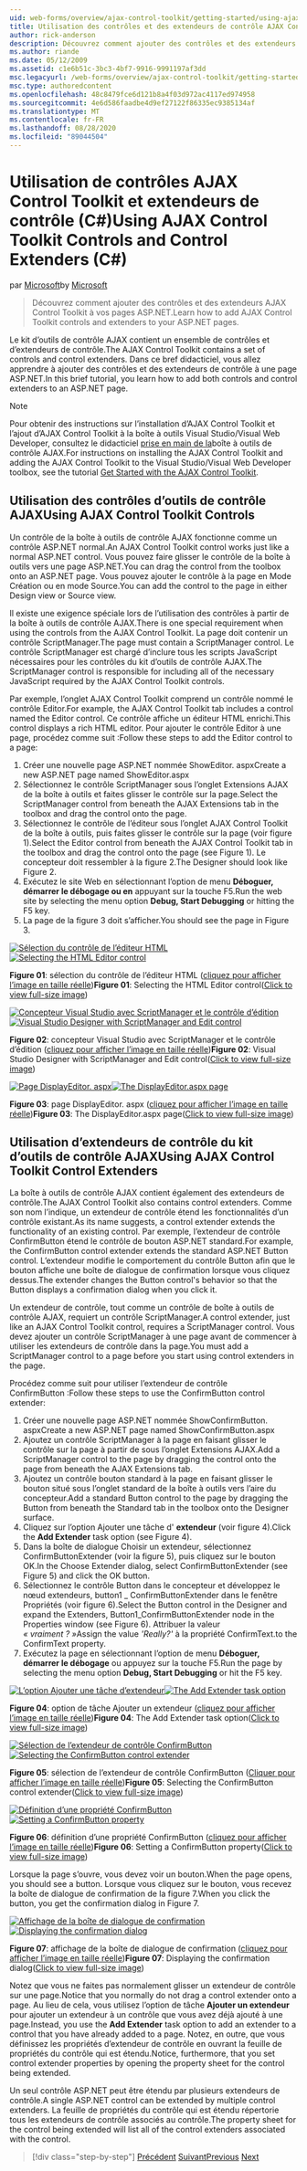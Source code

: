 ```yaml
---
uid: web-forms/overview/ajax-control-toolkit/getting-started/using-ajax-control-toolkit-controls-and-control-extenders-cs
title: Utilisation des contrôles et des extendeurs de contrôle AJAX Control Toolkit (C#) | Microsoft Docs
author: rick-anderson
description: Découvrez comment ajouter des contrôles et des extendeurs AJAX Control Toolkit à vos pages ASP.NET.
ms.author: riande
ms.date: 05/12/2009
ms.assetid: c1e6b51c-3bc3-4bf7-9916-9991197af3dd
msc.legacyurl: /web-forms/overview/ajax-control-toolkit/getting-started/using-ajax-control-toolkit-controls-and-control-extenders-cs
msc.type: authoredcontent
ms.openlocfilehash: 48c8479fce6d121b8a4f03d972ac4117ed974958
ms.sourcegitcommit: 4e6d586faadbe4d9ef27122f86335ec9385134af
ms.translationtype: MT
ms.contentlocale: fr-FR
ms.lasthandoff: 08/28/2020
ms.locfileid: "89044504"
---
```

# <a name="using-ajax-control-toolkit-controls-and-control-extenders-c"></a><span data-ttu-id="690b3-103">Utilisation de contrôles AJAX Control Toolkit et extendeurs de contrôle (C#)</span><span class="sxs-lookup"><span data-stu-id="690b3-103">Using AJAX Control Toolkit Controls and Control Extenders (C#)</span></span>

<span data-ttu-id="690b3-104">par [Microsoft](https://github.com/microsoft)</span><span class="sxs-lookup"><span data-stu-id="690b3-104">by [Microsoft](https://github.com/microsoft)</span></span>

> <span data-ttu-id="690b3-105">Découvrez comment ajouter des contrôles et des extendeurs AJAX Control Toolkit à vos pages ASP.NET.</span><span class="sxs-lookup"><span data-stu-id="690b3-105">Learn how to add AJAX Control Toolkit controls and extenders to your ASP.NET pages.</span></span>

<span data-ttu-id="690b3-106">Le kit d’outils de contrôle AJAX contient un ensemble de contrôles et d’extendeurs de contrôle.</span><span class="sxs-lookup"><span data-stu-id="690b3-106">The AJAX Control Toolkit contains a set of controls and control extenders.</span></span> <span data-ttu-id="690b3-107">Dans ce bref didacticiel, vous allez apprendre à ajouter des contrôles et des extendeurs de contrôle à une page ASP.NET.</span><span class="sxs-lookup"><span data-stu-id="690b3-107">In this brief tutorial, you learn how to add both controls and control extenders to an ASP.NET page.</span></span>

> [!NOTE] 
> 
> <span data-ttu-id="690b3-108">Pour obtenir des instructions sur l’installation d’AJAX Control Toolkit et l’ajout d’AJAX Control Toolkit à la boîte à outils Visual Studio/Visual Web Developer, consultez le didacticiel [prise en main de la](get-started-with-the-ajax-control-toolkit-cs.md)boîte à outils de contrôle AJAX.</span><span class="sxs-lookup"><span data-stu-id="690b3-108">For instructions on installing the AJAX Control Toolkit and adding the AJAX Control Toolkit to the Visual Studio/Visual Web Developer toolbox, see the tutorial [Get Started with the AJAX Control Toolkit](get-started-with-the-ajax-control-toolkit-cs.md).</span></span>

## <a name="using-ajax-control-toolkit-controls"></a><span data-ttu-id="690b3-109">Utilisation des contrôles d’outils de contrôle AJAX</span><span class="sxs-lookup"><span data-stu-id="690b3-109">Using AJAX Control Toolkit Controls</span></span>

<span data-ttu-id="690b3-110">Un contrôle de la boîte à outils de contrôle AJAX fonctionne comme un contrôle ASP.NET normal.</span><span class="sxs-lookup"><span data-stu-id="690b3-110">An AJAX Control Toolkit control works just like a normal ASP.NET control.</span></span> <span data-ttu-id="690b3-111">Vous pouvez faire glisser le contrôle de la boîte à outils vers une page ASP.NET.</span><span class="sxs-lookup"><span data-stu-id="690b3-111">You can drag the control from the toolbox onto an ASP.NET page.</span></span> <span data-ttu-id="690b3-112">Vous pouvez ajouter le contrôle à la page en Mode Création ou en mode Source.</span><span class="sxs-lookup"><span data-stu-id="690b3-112">You can add the control to the page in either Design view or Source view.</span></span>

<span data-ttu-id="690b3-113">Il existe une exigence spéciale lors de l’utilisation des contrôles à partir de la boîte à outils de contrôle AJAX.</span><span class="sxs-lookup"><span data-stu-id="690b3-113">There is one special requirement when using the controls from the AJAX Control Toolkit.</span></span> <span data-ttu-id="690b3-114">La page doit contenir un contrôle ScriptManager.</span><span class="sxs-lookup"><span data-stu-id="690b3-114">The page must contain a ScriptManager control.</span></span> <span data-ttu-id="690b3-115">Le contrôle ScriptManager est chargé d’inclure tous les scripts JavaScript nécessaires pour les contrôles du kit d’outils de contrôle AJAX.</span><span class="sxs-lookup"><span data-stu-id="690b3-115">The ScriptManager control is responsible for including all of the necessary JavaScript required by the AJAX Control Toolkit controls.</span></span>

<span data-ttu-id="690b3-116">Par exemple, l’onglet AJAX Control Toolkit comprend un contrôle nommé le contrôle Editor.</span><span class="sxs-lookup"><span data-stu-id="690b3-116">For example, the AJAX Control Toolkit tab includes a control named the Editor control.</span></span> <span data-ttu-id="690b3-117">Ce contrôle affiche un éditeur HTML enrichi.</span><span class="sxs-lookup"><span data-stu-id="690b3-117">This control displays a rich HTML editor.</span></span> <span data-ttu-id="690b3-118">Pour ajouter le contrôle Editor à une page, procédez comme suit :</span><span class="sxs-lookup"><span data-stu-id="690b3-118">Follow these steps to add the Editor control to a page:</span></span>

1. <span data-ttu-id="690b3-119">Créer une nouvelle page ASP.NET nommée ShowEditor. aspx</span><span class="sxs-lookup"><span data-stu-id="690b3-119">Create a new ASP.NET page named ShowEditor.aspx</span></span>
2. <span data-ttu-id="690b3-120">Sélectionnez le contrôle ScriptManager sous l’onglet Extensions AJAX de la boîte à outils et faites glisser le contrôle sur la page.</span><span class="sxs-lookup"><span data-stu-id="690b3-120">Select the ScriptManager control from beneath the AJAX Extensions tab in the toolbox and drag the control onto the page.</span></span>
3. <span data-ttu-id="690b3-121">Sélectionnez le contrôle de l’éditeur sous l’onglet AJAX Control Toolkit de la boîte à outils, puis faites glisser le contrôle sur la page (voir figure 1).</span><span class="sxs-lookup"><span data-stu-id="690b3-121">Select the Editor control from beneath the AJAX Control Toolkit tab in the toolbox and drag the control onto the page (see Figure 1).</span></span> <span data-ttu-id="690b3-122">Le concepteur doit ressembler à la figure 2.</span><span class="sxs-lookup"><span data-stu-id="690b3-122">The Designer should look like Figure 2.</span></span>
4. <span data-ttu-id="690b3-123">Exécutez le site Web en sélectionnant l’option de menu **Déboguer, démarrer le débogage ou en** appuyant sur la touche F5.</span><span class="sxs-lookup"><span data-stu-id="690b3-123">Run the web site by selecting the menu option **Debug, Start Debugging** or hitting the F5 key.</span></span>
5. <span data-ttu-id="690b3-124">La page de la figure 3 doit s’afficher.</span><span class="sxs-lookup"><span data-stu-id="690b3-124">You should see the page in Figure 3.</span></span>

<span data-ttu-id="690b3-125">[![Sélection du contrôle de l’éditeur HTML](using-ajax-control-toolkit-controls-and-control-extenders-cs/_static/image1.jpg)](using-ajax-control-toolkit-controls-and-control-extenders-cs/_static/image1.png)</span><span class="sxs-lookup"><span data-stu-id="690b3-125">[![Selecting the HTML Editor control](using-ajax-control-toolkit-controls-and-control-extenders-cs/_static/image1.jpg)](using-ajax-control-toolkit-controls-and-control-extenders-cs/_static/image1.png)</span></span>

<span data-ttu-id="690b3-126">**Figure 01**: sélection du contrôle de l’éditeur HTML ([cliquez pour afficher l’image en taille réelle](using-ajax-control-toolkit-controls-and-control-extenders-cs/_static/image2.png))</span><span class="sxs-lookup"><span data-stu-id="690b3-126">**Figure 01**: Selecting the HTML Editor control([Click to view full-size image](using-ajax-control-toolkit-controls-and-control-extenders-cs/_static/image2.png))</span></span>

<span data-ttu-id="690b3-127">[![Concepteur Visual Studio avec ScriptManager et le contrôle d’édition](using-ajax-control-toolkit-controls-and-control-extenders-cs/_static/image2.jpg)](using-ajax-control-toolkit-controls-and-control-extenders-cs/_static/image3.png)</span><span class="sxs-lookup"><span data-stu-id="690b3-127">[![Visual Studio Designer with ScriptManager and Edit control](using-ajax-control-toolkit-controls-and-control-extenders-cs/_static/image2.jpg)](using-ajax-control-toolkit-controls-and-control-extenders-cs/_static/image3.png)</span></span>

<span data-ttu-id="690b3-128">**Figure 02**: concepteur Visual Studio avec ScriptManager et le contrôle d’édition ([cliquez pour afficher l’image en taille réelle](using-ajax-control-toolkit-controls-and-control-extenders-cs/_static/image4.png))</span><span class="sxs-lookup"><span data-stu-id="690b3-128">**Figure 02**: Visual Studio Designer with ScriptManager and Edit control([Click to view full-size image](using-ajax-control-toolkit-controls-and-control-extenders-cs/_static/image4.png))</span></span>

<span data-ttu-id="690b3-129">[![Page DisplayEditor. aspx](using-ajax-control-toolkit-controls-and-control-extenders-cs/_static/image3.jpg)](using-ajax-control-toolkit-controls-and-control-extenders-cs/_static/image5.png)</span><span class="sxs-lookup"><span data-stu-id="690b3-129">[![The DisplayEditor.aspx page](using-ajax-control-toolkit-controls-and-control-extenders-cs/_static/image3.jpg)](using-ajax-control-toolkit-controls-and-control-extenders-cs/_static/image5.png)</span></span>

<span data-ttu-id="690b3-130">**Figure 03**: page DisplayEditor. aspx ([cliquez pour afficher l’image en taille réelle](using-ajax-control-toolkit-controls-and-control-extenders-cs/_static/image6.png))</span><span class="sxs-lookup"><span data-stu-id="690b3-130">**Figure 03**: The DisplayEditor.aspx page([Click to view full-size image](using-ajax-control-toolkit-controls-and-control-extenders-cs/_static/image6.png))</span></span>

## <a name="using-ajax-control-toolkit-control-extenders"></a><span data-ttu-id="690b3-131">Utilisation d’extendeurs de contrôle du kit d’outils de contrôle AJAX</span><span class="sxs-lookup"><span data-stu-id="690b3-131">Using AJAX Control Toolkit Control Extenders</span></span>

<span data-ttu-id="690b3-132">La boîte à outils de contrôle AJAX contient également des extendeurs de contrôle.</span><span class="sxs-lookup"><span data-stu-id="690b3-132">The AJAX Control Toolkit also contains control extenders.</span></span> <span data-ttu-id="690b3-133">Comme son nom l’indique, un extendeur de contrôle étend les fonctionnalités d’un contrôle existant.</span><span class="sxs-lookup"><span data-stu-id="690b3-133">As its name suggests, a control extender extends the functionality of an existing control.</span></span> <span data-ttu-id="690b3-134">Par exemple, l’extendeur de contrôle ConfirmButton étend le contrôle de bouton ASP.NET standard.</span><span class="sxs-lookup"><span data-stu-id="690b3-134">For example, the ConfirmButton control extender extends the standard ASP.NET Button control.</span></span> <span data-ttu-id="690b3-135">L’extendeur modifie le comportement du contrôle Button afin que le bouton affiche une boîte de dialogue de confirmation lorsque vous cliquez dessus.</span><span class="sxs-lookup"><span data-stu-id="690b3-135">The extender changes the Button control's behavior so that the Button displays a confirmation dialog when you click it.</span></span>

<span data-ttu-id="690b3-136">Un extendeur de contrôle, tout comme un contrôle de boîte à outils de contrôle AJAX, requiert un contrôle ScriptManager.</span><span class="sxs-lookup"><span data-stu-id="690b3-136">A control extender, just like an AJAX Control Toolkit control, requires a ScriptManager control.</span></span> <span data-ttu-id="690b3-137">Vous devez ajouter un contrôle ScriptManager à une page avant de commencer à utiliser les extendeurs de contrôle dans la page.</span><span class="sxs-lookup"><span data-stu-id="690b3-137">You must add a ScriptManager control to a page before you start using control extenders in the page.</span></span>

<span data-ttu-id="690b3-138">Procédez comme suit pour utiliser l’extendeur de contrôle ConfirmButton :</span><span class="sxs-lookup"><span data-stu-id="690b3-138">Follow these steps to use the ConfirmButton control extender:</span></span>

1. <span data-ttu-id="690b3-139">Créer une nouvelle page ASP.NET nommée ShowConfirmButton. aspx</span><span class="sxs-lookup"><span data-stu-id="690b3-139">Create a new ASP.NET page named ShowConfirmButton.aspx</span></span>
2. <span data-ttu-id="690b3-140">Ajoutez un contrôle ScriptManager à la page en faisant glisser le contrôle sur la page à partir de sous l’onglet Extensions AJAX.</span><span class="sxs-lookup"><span data-stu-id="690b3-140">Add a ScriptManager control to the page by dragging the control onto the page from beneath the AJAX Extensions tab.</span></span>
3. <span data-ttu-id="690b3-141">Ajoutez un contrôle bouton standard à la page en faisant glisser le bouton situé sous l’onglet standard de la boîte à outils vers l’aire du concepteur.</span><span class="sxs-lookup"><span data-stu-id="690b3-141">Add a standard Button control to the page by dragging the Button from beneath the Standard tab in the toolbox onto the Designer surface.</span></span>
4. <span data-ttu-id="690b3-142">Cliquez sur l’option Ajouter une tâche d' **extendeur** (voir figure 4).</span><span class="sxs-lookup"><span data-stu-id="690b3-142">Click the **Add Extender** task option (see Figure 4).</span></span>
5. <span data-ttu-id="690b3-143">Dans la boîte de dialogue Choisir un extendeur, sélectionnez ConfirmButtonExtender (voir la figure 5), puis cliquez sur le bouton OK.</span><span class="sxs-lookup"><span data-stu-id="690b3-143">In the Choose Extender dialog, select ConfirmButtonExtender (see Figure 5) and click the OK button.</span></span>
6. <span data-ttu-id="690b3-144">Sélectionnez le contrôle Button dans le concepteur et développez le nœud extendeurs, button1 \_ ConfirmButtonExtender dans le fenêtre Propriétés (voir figure 6).</span><span class="sxs-lookup"><span data-stu-id="690b3-144">Select the Button control in the Designer and expand the Extenders, Button1\_ConfirmButtonExtender node in the Properties window (see Figure 6).</span></span> <span data-ttu-id="690b3-145">Attribuer la valeur *« vraiment ? »*</span><span class="sxs-lookup"><span data-stu-id="690b3-145">Assign the value *'Really?'*</span></span> <span data-ttu-id="690b3-146">à la propriété ConfirmText.</span><span class="sxs-lookup"><span data-stu-id="690b3-146">to the ConfirmText property.</span></span>
7. <span data-ttu-id="690b3-147">Exécutez la page en sélectionnant l’option de menu **Déboguer, démarrer le débogage** ou appuyez sur la touche F5.</span><span class="sxs-lookup"><span data-stu-id="690b3-147">Run the page by selecting the menu option **Debug, Start Debugging** or hit the F5 key.</span></span>

<span data-ttu-id="690b3-148">[![L’option Ajouter une tâche d’extendeur](using-ajax-control-toolkit-controls-and-control-extenders-cs/_static/image4.jpg)](using-ajax-control-toolkit-controls-and-control-extenders-cs/_static/image7.png)</span><span class="sxs-lookup"><span data-stu-id="690b3-148">[![The Add Extender task option](using-ajax-control-toolkit-controls-and-control-extenders-cs/_static/image4.jpg)](using-ajax-control-toolkit-controls-and-control-extenders-cs/_static/image7.png)</span></span>

<span data-ttu-id="690b3-149">**Figure 04**: option de tâche Ajouter un extendeur ([cliquez pour afficher l’image en taille réelle](using-ajax-control-toolkit-controls-and-control-extenders-cs/_static/image8.png))</span><span class="sxs-lookup"><span data-stu-id="690b3-149">**Figure 04**: The Add Extender task option([Click to view full-size image](using-ajax-control-toolkit-controls-and-control-extenders-cs/_static/image8.png))</span></span>

<span data-ttu-id="690b3-150">[![Sélection de l’extendeur de contrôle ConfirmButton](using-ajax-control-toolkit-controls-and-control-extenders-cs/_static/image5.jpg)](using-ajax-control-toolkit-controls-and-control-extenders-cs/_static/image9.png)</span><span class="sxs-lookup"><span data-stu-id="690b3-150">[![Selecting the ConfirmButton control extender](using-ajax-control-toolkit-controls-and-control-extenders-cs/_static/image5.jpg)](using-ajax-control-toolkit-controls-and-control-extenders-cs/_static/image9.png)</span></span>

<span data-ttu-id="690b3-151">**Figure 05**: sélection de l’extendeur de contrôle ConfirmButton ([Cliquer pour afficher l’image en taille réelle](using-ajax-control-toolkit-controls-and-control-extenders-cs/_static/image10.png))</span><span class="sxs-lookup"><span data-stu-id="690b3-151">**Figure 05**: Selecting the ConfirmButton control extender([Click to view full-size image](using-ajax-control-toolkit-controls-and-control-extenders-cs/_static/image10.png))</span></span>

<span data-ttu-id="690b3-152">[![Définition d’une propriété ConfirmButton](using-ajax-control-toolkit-controls-and-control-extenders-cs/_static/image6.jpg)](using-ajax-control-toolkit-controls-and-control-extenders-cs/_static/image11.png)</span><span class="sxs-lookup"><span data-stu-id="690b3-152">[![Setting a ConfirmButton property](using-ajax-control-toolkit-controls-and-control-extenders-cs/_static/image6.jpg)](using-ajax-control-toolkit-controls-and-control-extenders-cs/_static/image11.png)</span></span>

<span data-ttu-id="690b3-153">**Figure 06**: définition d’une propriété ConfirmButton ([cliquez pour afficher l’image en taille réelle](using-ajax-control-toolkit-controls-and-control-extenders-cs/_static/image12.png))</span><span class="sxs-lookup"><span data-stu-id="690b3-153">**Figure 06**: Setting a ConfirmButton property([Click to view full-size image](using-ajax-control-toolkit-controls-and-control-extenders-cs/_static/image12.png))</span></span>

<span data-ttu-id="690b3-154">Lorsque la page s’ouvre, vous devez voir un bouton.</span><span class="sxs-lookup"><span data-stu-id="690b3-154">When the page opens, you should see a button.</span></span> <span data-ttu-id="690b3-155">Lorsque vous cliquez sur le bouton, vous recevez la boîte de dialogue de confirmation de la figure 7.</span><span class="sxs-lookup"><span data-stu-id="690b3-155">When you click the button, you get the confirmation dialog in Figure 7.</span></span>

<span data-ttu-id="690b3-156">[![Affichage de la boîte de dialogue de confirmation](using-ajax-control-toolkit-controls-and-control-extenders-cs/_static/image7.jpg)](using-ajax-control-toolkit-controls-and-control-extenders-cs/_static/image13.png)</span><span class="sxs-lookup"><span data-stu-id="690b3-156">[![Displaying the confirmation dialog](using-ajax-control-toolkit-controls-and-control-extenders-cs/_static/image7.jpg)](using-ajax-control-toolkit-controls-and-control-extenders-cs/_static/image13.png)</span></span>

<span data-ttu-id="690b3-157">**Figure 07**: affichage de la boîte de dialogue de confirmation ([cliquez pour afficher l’image en taille réelle](using-ajax-control-toolkit-controls-and-control-extenders-cs/_static/image14.png))</span><span class="sxs-lookup"><span data-stu-id="690b3-157">**Figure 07**: Displaying the confirmation dialog([Click to view full-size image](using-ajax-control-toolkit-controls-and-control-extenders-cs/_static/image14.png))</span></span>

<span data-ttu-id="690b3-158">Notez que vous ne faites pas normalement glisser un extendeur de contrôle sur une page.</span><span class="sxs-lookup"><span data-stu-id="690b3-158">Notice that you normally do not drag a control extender onto a page.</span></span> <span data-ttu-id="690b3-159">Au lieu de cela, vous utilisez l’option de tâche **Ajouter un extendeur** pour ajouter un extendeur à un contrôle que vous avez déjà ajouté à une page.</span><span class="sxs-lookup"><span data-stu-id="690b3-159">Instead, you use the **Add Extender** task option to add an extender to a control that you have already added to a page.</span></span> <span data-ttu-id="690b3-160">Notez, en outre, que vous définissez les propriétés d’extendeur de contrôle en ouvrant la feuille de propriétés du contrôle qui est étendu.</span><span class="sxs-lookup"><span data-stu-id="690b3-160">Notice, furthermore, that you set control extender properties by opening the property sheet for the control being extended.</span></span>

<span data-ttu-id="690b3-161">Un seul contrôle ASP.NET peut être étendu par plusieurs extendeurs de contrôle.</span><span class="sxs-lookup"><span data-stu-id="690b3-161">A single ASP.NET control can be extended by multiple control extenders.</span></span> <span data-ttu-id="690b3-162">La feuille de propriétés du contrôle qui est étendu répertorie tous les extendeurs de contrôle associés au contrôle.</span><span class="sxs-lookup"><span data-stu-id="690b3-162">The property sheet for the control being extended will list all of the control extenders associated with the control.</span></span>

> [!div class="step-by-step"]
> <span data-ttu-id="690b3-163">[Précédent](get-started-with-the-ajax-control-toolkit-cs.md) 
>  [Suivant](creating-a-custom-ajax-control-toolkit-control-extender-cs.md)</span><span class="sxs-lookup"><span data-stu-id="690b3-163">[Previous](get-started-with-the-ajax-control-toolkit-cs.md)
[Next](creating-a-custom-ajax-control-toolkit-control-extender-cs.md)</span></span>
